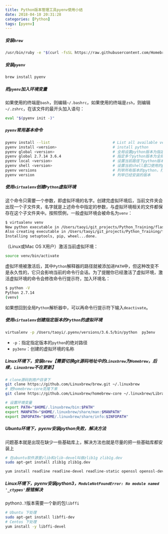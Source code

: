 ```yaml
---
title: Python版本管理工具pyenv使用小结
date: 2018-04-10 20:31:28
categories: [Python]
tags: [pyenv]
---
```


##### 安装``brew``
```bash
/usr/bin/ruby -e "$(curl -fsSL https://raw.githubusercontent.com/Homebrew/install/master/install)"
```

  <!--more-->

##### 安装``pyenv``
```bash
brew install pyenv
```

##### 把``pyenv``加入环境变量
如果使用的终端是``bash``，则编辑``~/.bashrc``，如果使用的终端是``zsh``，则编辑``~/.zshrc``，在该文件的最开头加入语句：
```bash
eval "$(pyenv init -)"
```

##### ``pyenv``常用基本命令
```bash
pyenv install --list                            # List all available versions
pyenv install <version>                         # install python
pyenv global <version>                          # 全局设置python版本为指定版本
pyenv global 2.7.14 3.6.4                       # 指定多个python版本为全局版本，有顺序
pyenv local <version>                           # 设置当前路径下python版本为指定版本
pyenv shell <version>                           # 设置当前shell窗口使用的python版本为指定版本
pyenv versions                                  # 列举所有版本的python，打``*``的为当前指定的全局版本
pyenv version                                   # 列举已经安装的版本
```

##### 使用``virtualenv``创建``Python``虚拟环境
这个命令只需要一个参数，即虚拟环境的名字。创建完虚拟环境后，当前文件夹会出现一个子文件夹，名字就是上述命令中指定的参数，与虚拟环境相关的文件都保存在这个子文件夹中。按照惯例，一般虚拟环境会被命名为``venv``：
```bash
$ virtualenv venv
New python executable in /Users/taoyi/git_projects/Python_Training/flasky/venv/bin/python2.7
Also creating executable in /Users/taoyi/git_projects/Python_Training/flasky/venv/bin/python
Installing setuptools, pip, wheel...done.
```
（Linux或Mac OS X用户）激活当前虚拟环境：
```bash
source venv/bin/activate
```
虚拟环境被激活后，其中``Python``解释器的路径就被添加进``PATH``中，但这种改变不是永久性的，它只会影响当前的命令行会话。为了提醒你已经激活了虚拟环境，激活虚拟环境的命令会修改命令行提示符，加入环境名：
```bash
$ python -V
Python 2.7.14
(venv)
```
如果想回到全局``Python``解析器中，可以再命令行提示符下输入``deactivate``。

##### 使用``virtualenv``创建指定版本的``Python``的虚拟环境
```bash
virtualenv -p /Users/taoyi/.pyenv/versions/3.6.5/bin/python  py3env
```
 - ``-p``：指定指定版本的``python``的绝对路径
 - ``py3env``：创建的虚拟环境的名称

##### Linux环境下，安装``brew``【需要切换git源码地址中的`Linuxbrew`为`Homebrew`，后续，`Linuxbrew`不在更新】
```bash
# clone源码到用户目录下
git clone https://github.com/Linuxbrew/brew.git ~/.linuxbrew
# 把homebrew-core克隆下来
git clone https://github.com/Linuxbrew/homebrew-core ~/.linuxbrew/Library/Taps/homebrew

# 设置环境变量
export PATH="$HOME/.linuxbrew/bin:$PATH"
export MANPATH="$HOME/.linuxbrew/share/man:$MANPATH"
export INFOPATH="$HOME/.linuxbrew/share/info:$INFOPATH"
```

##### Ubuntu环境下，pyenv安装python失败，解决方法
问题基本就是出现在缺少一些基础库上，解决方法也就是尽量的把一些基础库都安装上
```bash
# 在ubuntu软件源里zlib和zlib-devel叫做zlib1g zlib1g.dev
sudo apt-get install zlib1g zlib1g.dev
```

```bash
yum install readline readline-devel readline-static openssl openssl-devel openssl-static sqlite-devel bzip2-devel bzip2-libs build-essential libssl-dev zlib1g-dev libbz2-dev libreadline-dev libsqlite3-dev wget curl llvm
```

##### Linux环境下，pyenv安装python3，``ModuleNotFoundError: No module named '_ctypes'``报错解决
python`3.7`版本需要一个新的包`libffi`
```bash
# Ubuntu 下处理
sudo apt-get install libffi-dev
# Centos 下处理
yum install -y libffi-devel
```